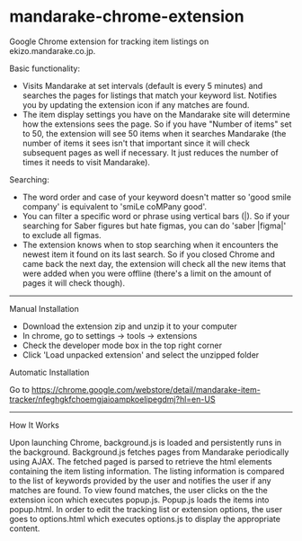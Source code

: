mandarake-chrome-extension
==========================

Google Chrome extension for tracking item listings on ekizo.mandarake.co.jp.

Basic functionality:
- Visits Mandarake at set intervals (default is every 5 minutes) and searches the pages for listings that match your keyword list. Notifies you by updating the extension icon if any matches are found.
- The item display settings you have on the Mandarake site will determine how the extensions sees the page. So if you have "Number of items" set to 50, the extension will see 50 items when it searches Mandarake (the number of items it sees isn't that important since it will check subsequent pages as well if necessary. It just reduces the number of times it needs to visit Mandarake).

Searching:
- The word order and case of your keyword doesn't matter so 'good smile company' is equivalent to 'smiLe coMPany good'.
- You can filter a specific word or phrase using vertical bars (|). So if your searching for Saber figures but hate figmas, you can do 'saber |figma|' to exclude all figmas.
- The extension knows when to stop searching when it encounters the newest item it found on its last search. So if you closed Chrome and came back the next day, the extension will check all the new items that were added when you were offline (there's a limit on the amount of pages it will check though).


--------------------------
Manual Installation
- Download the extension zip and unzip it to your computer
- In chrome, go to settings -> tools -> extensions
- Check the developer mode box in the top right corner
- Click 'Load unpacked extension' and select the unzipped folder

Automatic Installation

Go to https://chrome.google.com/webstore/detail/mandarake-item-tracker/nfeghgkfchoemgjaioampkoelipegdmj?hl=en-US

-------------------------
How It Works

Upon launching Chrome, background.js is loaded and persistently runs in the background. Background.js fetches pages from Mandarake periodically using AJAX.
The fetched paged is parsed to retrieve the html elements containing the item listing information. The listing information is compared to the list of keywords provided by the user and notifies the user if any matches are found. To view found matches, the user clicks on the the extension icon which executes popup.js. Popup.js loads the items into popup.html.
In order to edit the tracking list or extension options, the user goes to options.html which executes options.js to display the appropriate content.
